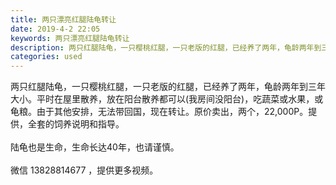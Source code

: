```yaml
---
title: 两只漂亮红腿陆龟转让
date: 2019-4-2 22:05
keywords: 两只漂亮红腿陆龟转让
description: 两只红腿陆龟，一只樱桃红腿，一只老版的红腿，已经养了两年，龟龄两年到三年大小。平时在屋里散养，放在阳台散养都可以(我房间没阳台)，吃蔬菜或水果，或龟粮。由于其他安排，无法带回国，现在转让。原价卖出，两个，22,000P。提供，全套的饲养说明
categories: used
---
```

<td class="t_f" id="postmessage_3379003">

两只红腿陆龟，一只樱桃红腿，一只老版的红腿，已经养了两年，龟龄两年到三年大小。平时在屋里散养，放在阳台散养都可以(我房间没阳台)，吃蔬菜或水果，或龟粮。由于其他安排，无法带回国，现在转让。原价卖出，两个，22,000P。提供，全套的饲养说明和指导。<br/>
<br/>
陆龟也是生命，生命长达40年，也请谨慎。<br/>
<br/>
微信 13828814677 ，提供更多视频。<br/>
<img alt="" border="0" class="zoom" data-cf-modified-282cb35747a13c1dc18d2e6f-="" file="http://www.flw.ph/data/appbyme/upload/image/201904/02/sQWamocE1CQM.jpg" id="aimg_T766i" lazyloadthumb="1" onclick="" onmouseover="" src="http://www.flw.ph/data/appbyme/upload/image/201904/02/sQWamocE1CQM.jpg"/><br/>
</td>
